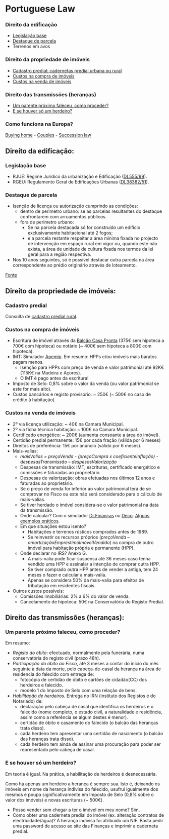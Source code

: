 # Portuguese Law

### Direito da edificação

- [Legislação base](#legislação-base)
- [Destaque de parcela](#destaque-de-parcela)
- Terrenos em avos

### Direito da propriedade de imóveis

- [Cadastro predial: cadernetas predial urbana ou rural](#cadastro-predial)
- [Custos na compra de imóveis](#custos-na-compra-de-imóveis)
- [Custos na venda de imóveis](#custos-na-venda-de-imóveis)

### Direito das transmissões (heranças)

- [Um parente próximo faleceu, como proceder?](#um-parente-próximo-faleceu-como-proceder)
- [E se houver só um herdeiro?](#e-se-houver-só-um-herdeiro)

### Como funciona na Europa?

[Buying home](http://www.buyingmyhome.eu/) - [Couples](http://www.coupleseurope.eu/) - [Succession law](http://www.successions-europe.eu/)



## Direito da edificação:

### Legislação base

- RJUE: Regime Jurídico da urbanização e Edificação ([DL555/99](http://www.pgdlisboa.pt/leis/lei_mostra_articulado.php?nid=625&tabela=leis)).
- RGEU: Regulamento Geral de Edificações Urbanas ([DL38382/51](http://www.pgdlisboa.pt/leis/lei_mostra_articulado.php?nid=1217&tabela=leis)).


### Destaque de parcela

- Isenção de licença ou autorização cumprindo as condições:
	- dentro de perimetro urbano: se as parcelas resultantes do destaque confrontarem com arruamentos públicos.
	- fora de perimetro urbano:
		- Se na parcela destacada só for construído um edifício exclusivamente habitacional até 2 fogos;
		- e a parcela restante respeitar a área mínima fixada no projecto de intervenção em espaço rural em vigor ou, quando este não exista, a área de unidade de cultura fixada nos termos da lei geral para a região respectiva.
- Nos 10 anos seguintes, só é possível destacar outra parcela na área correspondente ao prédio originário através de loteamento.

[Fonte](www.arquitectura.pt/forum/forums/topic/10215-destaque-de-parcela)




## Direito da propriedade de imóveis:

### Cadastro predial

Consulta de [cadastro predial rural](http://www.dgterritorio.pt/cadastro/cadastro_geometrico_da_propriedade_rustica__cgpr_/consultar_seccoes_cadastrais/).


### Custos na compra de imóveis


- Escritura de imóvel através da [Balcão Casa Pronta](https://www.casapronta.pt/CasaPronta/conteudos/postos_atendimento.jsp) (375€ sem hipoteca a 700€ com hipoteca) ou notário (~ 400€ sem hipoteca a 800€ com hipoteca).
- IMT: Simulador [Apemip](http://apemip.info/info/IMT.cfm). Em resumo: HPPs e/ou imóveis mais baratos pagam menos.
	- Isenção para HPPs com preço de venda e valor patrimonial até 92K€ (115K€ na Madeira e Açores).
	- O IMT é pago antes da escritura!
- Imposto de Selo: 0,8% sobre o valor da venda (ou valor patrimonial se este for mais alto).
- Custos bancários e registo provisório: ~ 250€ (~ 500€ no caso de crédito à habitação).


### Custos na venda de imóveis


- 2º via licença utilização: ~ 40€ na Camara Municipal.
- 2º via ficha técnica habitação: ~ 100€ na Camara Municipal.
- Certificado energético: ~ 200€ (aumenta consoante a área do imóvel).
- Certidão predial permanente: 15€ por cada fração (válida por 6 meses)
- Direitos de preferência: 15€ por anúncio (válido por 6 meses).
- Mais-valias:
	- *maisValias = preçoVenda - (preçoCompra x coeficienteInflação) - despesasTransmissão – despesasValorização*
	- Despesas de transmissão: IMT, escrituras, certificado energético e comissões e faturadas ao proprietário.
	- Despesas de valorização: obras efetuadas nos últimos 12 anos e faturadas ao proprietário.
	- Se o preço de venda for inferior ao valor patrimonial terá de se comprovar no Fisco ou este não será considerado para o cálculo de mais-valias.
	- Se tiver herdado o imóvel considera-se o valor patrimonial na data da transmissão.
	- Onde calcular? Com o simulador [Dr.Finanças](https://www.doutorfinancas.pt/calculadora-de-mais-valias-imoveis/) ou [Deco](https://www.deco.proteste.pt/casa/comprar-vender-casa/simule-e-poupe/quanto-pago-ao-fisco-pela-venda-da-minha-casa). [Alguns exemplos práticos](https://www.doutorfinancas.pt/irs/irs-mais-valias-em-imoveis-e-exclusao-de-tributacao/).
	- Em que situações estou isento?
		- Habitações e terrenos rústicos comprados antes de 1989.
		- Se reinvestir os recursos próprios (*preçoVenda – amortizaçãoEmpréstimoImóvelVendido*) na compra de outro imóvel para habitação própria e permanente (HPP).
	- Onde declarar no IRS? Anexo G.
		- A mais-valia pode ficar suspensa até 36 meses caso tenha vendido uma HPP e assinalar a intenção de comprar outra HPP.
		- Se tiver comprado outra HPP antes de vender a antiga, tem 24 meses o fazer e calcular a mais-valia.
		- Apenas se considera 50% da mais-valia para efeitos de tributação em residentes fiscais.
- Outros custos possíveis:
	- Comissões imobiliárias: 2% a 6% do valor de venda.
	- Cancelamento de hipoteca: 50€ na Conservatória do Registo Predial.

<!--
isenção justificada por um artigo do Código do IMT que prevê que a aquisição de imóveis para revenda no prazo máximo de três anos não está sujeita a este imposto. Mas o Código do IMT também prevê que, para que fiquem isentas deste imposto, as entidades beneficiárias devem exercer “normal e habitualmente” a atividade de revenda, o que deve ser comprovado com as contas do ano anterior ao das operações em causa.
-->


## Direito das transmissões (heranças):

### Um parente próximo faleceu, como proceder?

Em resumo:

- *Registo do óbito:* efectuado, normalmente pela funerária, numa conservatória do registo civil (prazo 48h).
- *Participação do óbito ao Fisco*, até 3 meses a contar do início do mês seguinte à data da morte, pelo cabeça-de-casal da herança na área de residencia do falecido com entrega de:
	- fotocópia de certidão de óbito e cartões de cidadão(CC) dos herdeiros e falecido.
	- modelo 1 do Imposto de Selo com uma relação de bens.
- *Habilitação de herdeiros.* Entrega no IRN (instituto dos Registos e do Notariado) de:
	- declaração pelo cabeça de casal que identifica os herdeiros e o falecido (nome completo, o estado civil, a naturalidade e residência, assim como a referência se algum destes é menor).
	- certidão de óbito e casamento do falecido (o balcão das heranças trata disso).
	- cada herdeiro tem apresentar uma certidão de nascimento (o balcão das heranças trata disso).
	- cada herdeiro tem ainda de assinar uma procuração para poder ser representado pelo cabeça de casal.


### E se houver só um herdeiro?

Em teoria é igual. Na prática, a habilitação de herdeiros é desnecessária.

Como há apenas um herdeiro a herança é sempre sua. Isto é, deixando os imóveis em nome da herança indivisa do falecido, usufrui igualmente dos mesmos e poupa significativamente em Imposto de Selo (0,8% sobre o valor dos imóveis) e novas escrituras (~ 500€).

- Posso vender sem chegar a ter o imóvel em meu nome? Sim.
- Como obter uma caderneta predial do imóvel (ex. alteração contratos de electricidade/água)? À herança indivisa foi atribuido um NIF. Basta pedir uma password de acesso ao site das Finanças e imprimir a caderneta predial.